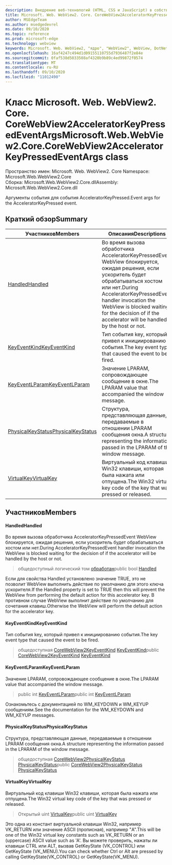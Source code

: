 ```yaml
---
description: Внедрение веб-технологий (HTML, CSS и JavaScript) в собственные приложения с помощью элемента управления Microsoft Edge WebView2
title: Microsoft. Web. WebView2. Core. CoreWebView2AcceleratorKeyPressedEventArgs
author: MSEdgeTeam
ms.author: msedgedevrel
ms.date: 09/10/2020
ms.topic: reference
ms.prod: microsoft-edge
ms.technology: webview
keywords: Microsoft. Web. WebView2, "ядро", "WebView2", WebView, DotNet, WPF, WinForms, App, EDGE, CoreWebView2, CoreWebView2Controller, браузерный элемент управления, EDGE HTML, Microsoft. Web. WebView2
ms.openlocfilehash: 16af4247c494d1d09155110755d7936487f2e84e
ms.sourcegitcommit: 0faf538d5033508af4320b9b89c4ed99872f0574
ms.translationtype: MT
ms.contentlocale: ru-RU
ms.lasthandoff: 09/10/2020
ms.locfileid: "11012490"
---
```

# <span data-ttu-id="8b84f-104">Класс Microsoft. Web. WebView2. Core. CoreWebView2AcceleratorKeyPressedEventArgs</span><span class="sxs-lookup"><span data-stu-id="8b84f-104">Microsoft.Web.WebView2.Core.CoreWebView2AcceleratorKeyPressedEventArgs class</span></span> 

<span data-ttu-id="8b84f-105">Пространство имен: Microsoft. Web. WebView2. Core </span><span class="sxs-lookup"><span data-stu-id="8b84f-105">Namespace: Microsoft.Web.WebView2.Core</span></span>\
<span data-ttu-id="8b84f-106">Сборка: Microsoft.Web.WebView2.Core.dll</span><span class="sxs-lookup"><span data-stu-id="8b84f-106">Assembly: Microsoft.Web.WebView2.Core.dll</span></span>

<span data-ttu-id="8b84f-107">Аргументы события для события AcceleratorKeyPressed.</span><span class="sxs-lookup"><span data-stu-id="8b84f-107">Event args for the AcceleratorKeyPressed event.</span></span>

## <span data-ttu-id="8b84f-108">Краткий обзор</span><span class="sxs-lookup"><span data-stu-id="8b84f-108">Summary</span></span>

 <span data-ttu-id="8b84f-109">Участников</span><span class="sxs-lookup"><span data-stu-id="8b84f-109">Members</span></span>                        | <span data-ttu-id="8b84f-110">Описания</span><span class="sxs-lookup"><span data-stu-id="8b84f-110">Descriptions</span></span>
--------------------------------|---------------------------------------------
[<span data-ttu-id="8b84f-111">Handled</span><span class="sxs-lookup"><span data-stu-id="8b84f-111">Handled</span></span>](#handled) | <span data-ttu-id="8b84f-112">Во время вызова обработчика AcceleratorKeyPressedEvent WebView блокируется, ожидая решения, если ускоритель будет обрабатываться хостом или нет.</span><span class="sxs-lookup"><span data-stu-id="8b84f-112">During AcceleratorKeyPressedEvent handler invocation the WebView is blocked waiting for the decision of if the accelerator will be handled by the host or not.</span></span>
[<span data-ttu-id="8b84f-113">KeyEventKind</span><span class="sxs-lookup"><span data-stu-id="8b84f-113">KeyEventKind</span></span>](#keyeventkind) | <span data-ttu-id="8b84f-114">Тип события key, который привел к инициированию события.</span><span class="sxs-lookup"><span data-stu-id="8b84f-114">The key event type that caused the event to be fired.</span></span>
[<span data-ttu-id="8b84f-115">KeyEventLParam</span><span class="sxs-lookup"><span data-stu-id="8b84f-115">KeyEventLParam</span></span>](#keyeventlparam) | <span data-ttu-id="8b84f-116">Значение LPARAM, сопровождающее сообщение в окне.</span><span class="sxs-lookup"><span data-stu-id="8b84f-116">The LPARAM value that accompanied the window message.</span></span>
[<span data-ttu-id="8b84f-117">PhysicalKeyStatus</span><span class="sxs-lookup"><span data-stu-id="8b84f-117">PhysicalKeyStatus</span></span>](#physicalkeystatus) | <span data-ttu-id="8b84f-118">Структура, представляющая данные, передаваемые в отношении LPARAM сообщения окна.</span><span class="sxs-lookup"><span data-stu-id="8b84f-118">A structure representing the information passed in the LPARAM of the window message.</span></span>
[<span data-ttu-id="8b84f-119">VirtualKey</span><span class="sxs-lookup"><span data-stu-id="8b84f-119">VirtualKey</span></span>](#virtualkey) | <span data-ttu-id="8b84f-120">Виртуальный код клавиши Win32 клавиши, которая была нажата или отпущена.</span><span class="sxs-lookup"><span data-stu-id="8b84f-120">The Win32 virtual key code of the key that was pressed or released.</span></span>

## <span data-ttu-id="8b84f-121">Участников</span><span class="sxs-lookup"><span data-stu-id="8b84f-121">Members</span></span>

#### <span data-ttu-id="8b84f-122">Handled</span><span class="sxs-lookup"><span data-stu-id="8b84f-122">Handled</span></span> 

<span data-ttu-id="8b84f-123">Во время вызова обработчика AcceleratorKeyPressedEvent WebView блокируется, ожидая решения, если ускоритель будет обрабатываться хостом или нет.</span><span class="sxs-lookup"><span data-stu-id="8b84f-123">During AcceleratorKeyPressedEvent handler invocation the WebView is blocked waiting for the decision of if the accelerator will be handled by the host or not.</span></span>

> <span data-ttu-id="8b84f-124">общедоступный логический том [обработан](#handled)</span><span class="sxs-lookup"><span data-stu-id="8b84f-124">public bool [Handled](#handled)</span></span>

<span data-ttu-id="8b84f-125">Если для свойства Handled установлено значение TRUE, это не позволит WebView выполнить действие по умолчанию для этого ключа ускорителя.</span><span class="sxs-lookup"><span data-stu-id="8b84f-125">If the Handled property is set to TRUE then this will prevent the WebView from performing the default action for this accelerator key.</span></span> <span data-ttu-id="8b84f-126">В противном случае WebView выполнит действие по умолчанию для сочетания клавиш.</span><span class="sxs-lookup"><span data-stu-id="8b84f-126">Otherwise the WebView will perform the default action for the accelerator key.</span></span>

#### <span data-ttu-id="8b84f-127">KeyEventKind</span><span class="sxs-lookup"><span data-stu-id="8b84f-127">KeyEventKind</span></span> 

<span data-ttu-id="8b84f-128">Тип события key, который привел к инициированию события.</span><span class="sxs-lookup"><span data-stu-id="8b84f-128">The key event type that caused the event to be fired.</span></span>

> <span data-ttu-id="8b84f-129">общедоступная [CoreWebView2KeyEventKind](./namespace-microsoft-web-webview2-core.md) [KeyEventKind](#keyeventkind)</span><span class="sxs-lookup"><span data-stu-id="8b84f-129">public [CoreWebView2KeyEventKind](./namespace-microsoft-web-webview2-core.md) [KeyEventKind](#keyeventkind)</span></span>

#### <span data-ttu-id="8b84f-130">KeyEventLParam</span><span class="sxs-lookup"><span data-stu-id="8b84f-130">KeyEventLParam</span></span> 

<span data-ttu-id="8b84f-131">Значение LPARAM, сопровождающее сообщение в окне.</span><span class="sxs-lookup"><span data-stu-id="8b84f-131">The LPARAM value that accompanied the window message.</span></span>

> <span data-ttu-id="8b84f-132">public int [KeyEventLParam](#keyeventlparam)</span><span class="sxs-lookup"><span data-stu-id="8b84f-132">public int [KeyEventLParam](#keyeventlparam)</span></span>

<span data-ttu-id="8b84f-133">Ознакомьтесь с документацией по WM_KEYDOWN и WM_KEYUP сообщениям.</span><span class="sxs-lookup"><span data-stu-id="8b84f-133">See the documentation for the WM_KEYDOWN and WM_KEYUP messages.</span></span>

#### <span data-ttu-id="8b84f-134">PhysicalKeyStatus</span><span class="sxs-lookup"><span data-stu-id="8b84f-134">PhysicalKeyStatus</span></span> 

<span data-ttu-id="8b84f-135">Структура, представляющая данные, передаваемые в отношении LPARAM сообщения окна.</span><span class="sxs-lookup"><span data-stu-id="8b84f-135">A structure representing the information passed in the LPARAM of the window message.</span></span>

> <span data-ttu-id="8b84f-136">общедоступная [CoreWebView2PhysicalKeyStatus](microsoft-web-webview2-core-corewebview2physicalkeystatus.md) [PhysicalKeyStatus](#physicalkeystatus)</span><span class="sxs-lookup"><span data-stu-id="8b84f-136">public [CoreWebView2PhysicalKeyStatus](microsoft-web-webview2-core-corewebview2physicalkeystatus.md) [PhysicalKeyStatus](#physicalkeystatus)</span></span>

#### <span data-ttu-id="8b84f-137">VirtualKey</span><span class="sxs-lookup"><span data-stu-id="8b84f-137">VirtualKey</span></span> 

<span data-ttu-id="8b84f-138">Виртуальный код клавиши Win32 клавиши, которая была нажата или отпущена.</span><span class="sxs-lookup"><span data-stu-id="8b84f-138">The Win32 virtual key code of the key that was pressed or released.</span></span>

> <span data-ttu-id="8b84f-139">Открытый uint [VirtualKey](#virtualkey)</span><span class="sxs-lookup"><span data-stu-id="8b84f-139">public uint [VirtualKey](#virtualkey)</span></span>

<span data-ttu-id="8b84f-140">Это одна из констант виртуальной клавиши Win32, например VK_RETURN или значение ASCII (прописная), например "A".</span><span class="sxs-lookup"><span data-stu-id="8b84f-140">This will be one of the Win32 virtual key constants such as VK_RETURN or an (uppercase) ASCII value such as 'A'.</span></span> <span data-ttu-id="8b84f-141">Вы можете проверить, нажаты ли клавиши CTRL или ALT, вызвав GetKeyState (VK_CONTROL) или GetKeyState (VK_MENU).</span><span class="sxs-lookup"><span data-stu-id="8b84f-141">You can check whether Ctrl or Alt are pressed by calling GetKeyState(VK_CONTROL) or GetKeyState(VK_MENU).</span></span>

